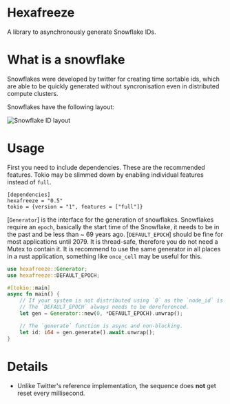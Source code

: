 # Hexafreeze
A library to asynchronously generate Snowflake IDs.

# What is a snowflake
Snowflakes were developed by twitter for creating time sortable ids, which are able to be quickly generated without syncronisation even in distributed compute clusters.

Snowflakes have the following layout:

![Snowflake ID layout](https://upload.wikimedia.org/wikipedia/commons/5/5a/Snowflake-identifier.png)

# Usage
First you need to include dependencies. These are the recommended features. Tokio may be slimmed down by enabling individual features instead of `full`.
```ignore
[dependencies]
hexafreeze = "0.5"
tokio = {version = "1", features = ["full"]}
```

[`Generator`] is the interface for the generation of snowflakes.
Snowflakes require an `epoch`, basically the start time of the Snowflake, it needs to be in the past and be less than ~ 69 years ago. [`DEFAULT_EPOCH`] should be fine for most applications until 2079.
It is thread-safe, therefore you do not need a Mutex to contain it.
It is recommend to use the same generator in all places in a rust application, something like `once_cell` may be useful for this.
```rust
use hexafreeze::Generator;
use hexafreeze::DEFAULT_EPOCH;

#[tokio::main]
async fn main() {
    // If your system is not distributed using `0` as the `node_id` is perfectly fine.
    // The `DEFAULT_EPOCH` always needs to be dereferenced.
    let gen = Generator::new(0, *DEFAULT_EPOCH).unwrap();

    // The `generate` function is async and non-blocking.
    let id: i64 = gen.generate().await.unwrap();
}
```

# Details
* Unlike Twitter's reference implementation, the sequence does **not** get reset every millisecond.